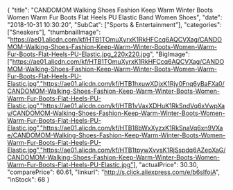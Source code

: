 {
	"title": "CANDOMOM Walking Shoes Fashion Keep Warm Winter Boots Women Warm Fur Boots Flat Heels  PU Elastic Band Women Shoes",
	"date": "2018-10-31 10:30:20",
	"SubCat": ["Sports & Entertainment"],
	"categories": ["Sneakers"],
	"thumbnailImage": "https://ae01.alicdn.com/kf/HTB1TOmuXyrxK1RkHFCcq6AQCVXag/CANDOMOM-Walking-Shoes-Fashion-Keep-Warm-Winter-Boots-Women-Warm-Fur-Boots-Flat-Heels-PU-Elastic.jpg_220x220.jpg",
	"BigImage": ["https://ae01.alicdn.com/kf/HTB1TOmuXyrxK1RkHFCcq6AQCVXag/CANDOMOM-Walking-Shoes-Fashion-Keep-Warm-Winter-Boots-Women-Warm-Fur-Boots-Flat-Heels-PU-Elastic.jpg","https://ae01.alicdn.com/kf/HTB1hxuwXDjxK1Rjy0Fnq6yBaFXa0/CANDOMOM-Walking-Shoes-Fashion-Keep-Warm-Winter-Boots-Women-Warm-Fur-Boots-Flat-Heels-PU-Elastic.jpg","https://ae01.alicdn.com/kf/HTB1vVaxXDHuK1RkSndVq6xVwpXay/CANDOMOM-Walking-Shoes-Fashion-Keep-Warm-Winter-Boots-Women-Warm-Fur-Boots-Flat-Heels-PU-Elastic.jpg","https://ae01.alicdn.com/kf/HTB18bWxXyzxK1RkSnaVq6xn9VXae/CANDOMOM-Walking-Shoes-Fashion-Keep-Warm-Winter-Boots-Women-Warm-Fur-Boots-Flat-Heels-PU-Elastic.jpg","https://ae01.alicdn.com/kf/HTB1tpywXvvsK1RjSspdq6AZepXaG/CANDOMOM-Walking-Shoes-Fashion-Keep-Warm-Winter-Boots-Women-Warm-Fur-Boots-Flat-Heels-PU-Elastic.jpg"],
	"actualPrice": 30.30,
	"comparePrice": 60.61,
	"linkurl": "http://s.click.aliexpress.com/e/b6sIfojA",
	"inStock": 68
}
